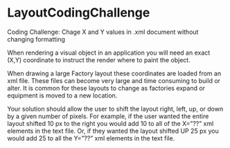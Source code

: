 # LayoutCodingChallenge
Coding Challenge: Chage X and Y values in .xml document without changing formatting

When rendering a visual object in an application you will need an exact (X,Y) coordinate to instruct the render where to paint the object.
	<Address ID="DE01PRI-OUT" ShowAddress = "FALSE">
		<NextAddr ID="BA.2">
			<Segment Type="ArcNNE">											<Start X="0" Y="495"/>
				<End X="4" Y="499"/>
			</Segment>
			<Segment Type="ArcSWS">
				<Start X="4" Y="499"/>
				<End X="8" Y="503"/>
			</Segment>
			<Segment Type="Line">
				<Start X="8" Y="503"/>
				<End X="8" Y="566"/>
			</Segment>
			<Segment Type="ArcNE">
				<Start X="8" Y="566"/>
				<End X="18" Y="576"/>
			</Segment>
			<Segment Type="Line">
				<Start X="18" Y="576"/>
				<End X="231" Y="576"/>
			</Segment>
		</NextAddr>
	</Address>

When drawing a large Factory layout these coordinates are loaded from an xml file. These files can become very large and time consuming to build or alter. It is common for these layouts to change as factories expand or equipment is moved to a new location.

Your solution should allow the user to shift the layout right, left, up, or down by a given number of pixels. For example, if the user wanted the entire layout shifted 10 px to the right you would add 10 to all of the X=”??” xml elements in the text file. Or, if they wanted the layout shifted UP 25 px you would add 25 to all the Y=”??” xml elements in the text file. 


